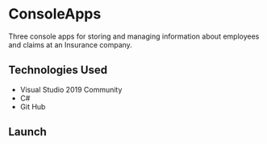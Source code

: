 # ConsoleApps
Three console apps for storing and managing information about employees and claims at an Insurance company.
## Technologies Used
- Visual Studio 2019 Community
- C#
- Git Hub
## Launch
